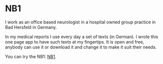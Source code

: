 # NB1

I work as an office based neurologist in a hospital owned group practice in Bad Hersfeld in Germany.

In my medical reports I use every day a set of texts (in German).
I wrote this one page app to have such texts at my fingertips.
It is open and free, anybody can use it or download it and change it to make it suit their needs. 
 
You can try the NB1: <a href="NB1.html">NB1</a>.
